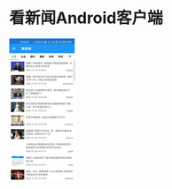 # 看新闻Android客户端
<img src="https://github.com/leaf-wai/News/blob/master/image/Screenshot_2020-12-02-14-48-10-982_com.leaf.news.jpg" alt="Screenshot_2020-12-02-14-48-10-982_com.leaf.news" style="zoom: 25%;" />

